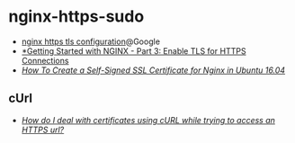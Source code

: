 # nginx-https-sudo

* [nginx https tls configuration](https://www.google.com/search?q=nginx+https+tls+configuration)@Google
* [*Getting Started with NGINX - Part 3: Enable TLS for HTTPS Connections](https://www.linode.com/docs/web-servers/nginx/enable-tls-on-nginx-for-https-connections/)
* [*How To Create a Self-Signed SSL Certificate for Nginx in Ubuntu 16.04*](https://www.digitalocean.com/community/tutorials/how-to-create-a-self-signed-ssl-certificate-for-nginx-in-ubuntu-16-04)

## cUrl
* [*How do I deal with certificates using cURL while trying to access an HTTPS url?*](https://stackoverflow.com/questions/3160909/how-do-i-deal-with-certificates-using-curl-while-trying-to-access-an-https-url)
